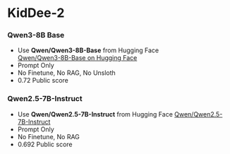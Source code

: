 # KidDee-2

### Qwen3-8B Base
- Use **Qwen/Qwen3-8B-Base** from Hugging Face  
 [Qwen/Qwen3-8B-Base on Hugging Face](https://huggingface.co/Qwen/Qwen3-8B-Base)
- Prompt Only
- No Finetune, No RAG, No Unsloth
- 0.72 Public score

### Qwen2.5-7B-Instruct
- Use **Qwen/Qwen2.5-7B-Instruct** from Hugging Face
 [Qwen/Qwen2.5-7B-Instruct]([https://huggingface.co/Qwen/Qwen3-8B-Base](https://huggingface.co/Qwen/Qwen2.5-7B-Instruct))
- Prompt Only
- No Finetune, No RAG
- 0.692 Public score
